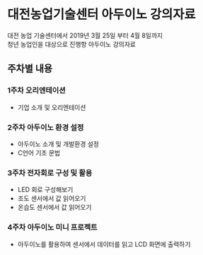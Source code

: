 # 대전농업기술센터 아두이노 강의자료 

대전 농업 기술센터에서 2019년 3월 25일 부터 4월 8일까지  
청년 농업인을 대상으로 진행항 아두이노 강의자료  

## 주차별 내용

### 1주차 오리엔테이션

* 기업 소개 및 오리엔테이션 

### 2주차 아두이노 환경 설정

* 아두이노 소개 및 개발환경 설정  
* C언어 기초 문법

### 3주차 전자회로 구성 및 활용

* LED 회로 구성해보기
* 조도 센서에서 값 읽어오기
* 온습도 센서에서 값 읽어오기


### 4주차 아두이노 미니 프로젝트

* 아두이노를 활용하여 센서에서 데이터를 읽고 LCD 화면에 출력하기 
